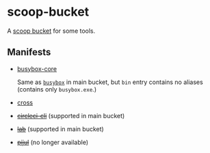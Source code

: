 # scoop-bucket

A [scoop bucket](https://github.com/lukesampson/scoop/wiki/Buckets) for some
tools.

## Manifests

- [busybox-core](https://frippery.org/busybox)

    Same as [`busybox`](https://github.com/lukesampson/scoop/blob/master/bucket/busybox.json)
    in main bucket, but `bin` entry contains no aliases (contains only
    `busybox.exe`.)
- [cross](https://github.com/cross-rs/cross)
- ~~[circleci-cli](https://circleci.com/docs/2.0/local-cli/)~~ (supported in main bucket)
- ~~[lab](https://zaquestion.github.io/lab/)~~ (supported in main bucket)
- ~~[pijul](https://pijul.org/)~~ (no longer available)

